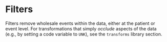 # Filters

Filters remove wholesale events within the data, either at the patient or event level. For transformations
that simply _occlude_ aspects of the data (e.g., by setting a code variable to `UNK`), see the `transforms`
library section.

